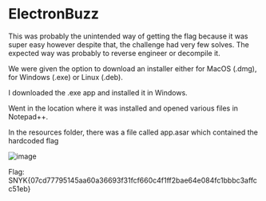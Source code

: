 # ElectronBuzz

This was probably the unintended way of getting the flag because it was super easy however despite that, the challenge had very few solves. The expected way was probably to reverse engineer or decompile it.

We were given the option to download an installer either for MacOS (.dmg), for Windows (.exe) or Linux (.deb).

I downloaded the .exe app and installed it in Windows.

Went in the location where it was installed and opened various files in Notepad++.

In the resources folder, there was a file called app.asar which contained the hardcoded flag 

![image](https://user-images.githubusercontent.com/80063008/136174633-5252cb01-a415-45f7-944f-75dae64f6153.png)


Flag: SNYK{07cd77795145aa60a36693f31fcf660c4f1ff2bae64e084fc1bbbc3affcc51eb}
